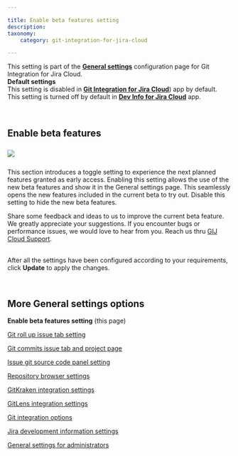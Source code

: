 ```yaml
---

title: Enable beta features setting
description:
taxonomy:
    category: git-integration-for-jira-cloud

---
```


<div class="bbb-callout bbb--info">
    <div class="irow">
    <div class="ilogobox">
        <span class="logoimg"></span>
    </div>
    <div class="imsgbox">
        This setting is part of the <a href='/git-integration-for-jira-cloud/general-settings-gij-cloud'><b>General settings</b></a> configuration page for Git Integration for Jira Cloud.
    </div>
    </div>
</div>

<div class="bbb-callout bbb--tip">
    <div class="irow">
    <div class="ilogobox">
        <span class="logoimg"></span>
    </div>
    <div class="imsgbox">
        <b>Default settings</b><br>
        This setting is disabled in <a href='https://marketplace.atlassian.com/apps/4984/git-integration-for-jira?tab=overview&hosting=cloud'><b>Git Integration for Jira Cloud</b></a>) app by default.<br>
        This setting is turned off by default in <a href='https://marketplace.atlassian.com/apps/1219270/dev-info-for-jira?hosting=cloud&tab=overview'><b>Dev Info for Jira Cloud</b></a> app.
    </div>
    </div>
</div>

&nbsp;

## Enable beta features

<img src='/wp-content/uploads/gij-gitcloud-gencfg-enable-beta-features.png' style='margin:25px auto;max-width:100%;display:block;' />

This section introduces a toggle setting to experience the next planned features granted as early access. Enabling this setting allows the use of the new beta features and show it in the General settings page. This seamlessly opens the new features included in the current beta to try out. Disable this setting to hide the new beta features.

<div class="bbb-callout bbb--tip">
    <div class="irow">
    <div class="ilogobox">
        <span class="logoimg"></span>
    </div>
    <div class="imsgbox">
        Share some feedback and ideas to us to improve the current beta feature. We greatly appreciate your suggestions. If you encounter bugs or performance issues, we would love to hear from you. Reach us thru <a href='https://help.gitkraken.com/git-integration-for-jira-cloud/gij-cloud-contact-support/'>GIJ Cloud Support</a>.
    </div>
    </div>
</div>
<br>
  
After all the settings have been configured according to your requirements, click **Update** to apply the changes.

&nbsp;

## More General settings options

**Enable beta features setting** (this page)

[Git roll up issue tab setting](/git-integration-for-jira-cloud/git-roll-up-issue-tab-setting-gij-cloud)

[Git commits issue tab and project page](/git-integration-for-jira-cloud/git-commits-issue-tab-and-project-page-gij-cloud)

[Issue git source code panel setting](/git-integration-for-jira-cloud/issue-git-source-code-panel-setting-gij-cloud)

[Repository browser settings](/git-integration-for-jira-cloud/repository-browser-settings-gij-cloud)

[GitKraken integration settings](/git-integration-for-jira-cloud/gitkraken-integration-settings-gij-cloud)

[GitLens integration settings](/git-integration-for-jira-cloud/gitlens-integration-settings-gij-cloud)

[Git integration options](/git-integration-for-jira-cloud/git-integration-options-gij-cloud)

[Jira development information settings](/git-integration-for-jira-cloud/jira-development-information-settings-gij-cloud)

[General settings for administrators](/git-integration-for-jira-cloud/general-settings-for-administrators-gij-cloud)

